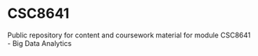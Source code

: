 # CSC8641
Public repository for content and coursework material for module CSC8641 - Big Data Analytics 

